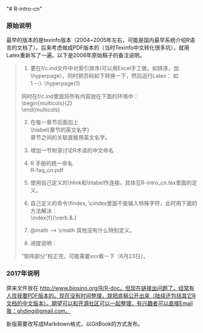 "# R-intro-cn" 

### 原始说明
最早的版本的是texinfo版本（2004~2005年左右，可能是国内最早系统介绍R语言的文档了），后来考虑做成PDF版本的（当时Texinfo中文转化很多坑），就用Latex重新写了一遍。以下是2006年原始稿子的备注说明。

> 
> 1. 要在f/c.ind文件中对索引排序(可以用Excel手工做，如排序，加\hyperpage），同时把页码如下转换一下，然后运行Latex：
> 如  
> 1 --〉\hyperpage{1}
> 
> 同时在f/c.ind里面将所有内容放在下面的环境中：  
> \begin{multicols}{2}  
> \end{multicols}  
> 
> 2. 在每一章节后面加上  
> \hlabel{章节的英文名字}  
> 章节之间的关联直接用英文名字。  
> 
> 3. 增加一节附录讨论R术语的中文命名  
> 
> 4. R 手册的统一命名  
> R-faq_cn.pdf
> 
> 5. 使用自己定义的\hlink和\hlabel作连接。具体见R-intro_cn.tex里面的定义。  
> 
> 6. 自己定义的命令\findex, \cindex里面不能输入特殊字符，此时用下面的方法解决：  
> \index{f}{\verb.&.}
> 
> 7. @math --> \rmath 其他没有什么特别定义。  
> 
> 8. 进度说明：
> 
> 	“矩阵部分”校正完。可能需要xxx看一下（6月23日）。
> 

### 2017年说明  
原来文件放在 http://www.biosino.org/R/R-doc。但现在链接出问题了，经常有人找我要PDF版本的。现在没有时间整理，就把底稿公开出来（陆续还包括其它R文档的中文版本）。期望可以和开源社区可以一起整理，有兴趣者可以直接Email我：ghding@gmail.com。

新版需要改写成Markdown格式，以GitBook的方式发布。
